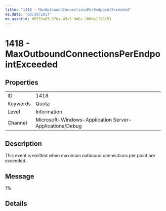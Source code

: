 ```yaml
---
title: "1418 - MaxOutboundConnectionsPerEndpointExceeded"
ms.date: "03/30/2017"
ms.assetid: d0739a83-376a-43a5-946c-1b6641f28e51
---
```

# 1418 - MaxOutboundConnectionsPerEndpointExceeded
## Properties  


|||  
|-|-|  
|ID|1418|  
|Keywords|Quota|  
|Level|Information|  
|Channel|Microsoft-Windows-Application Server-Applications/Debug|  

## Description  
 This event is emitted when maximum outbound connections per point are exceeded.  

## Message  
 1%  

## Details
